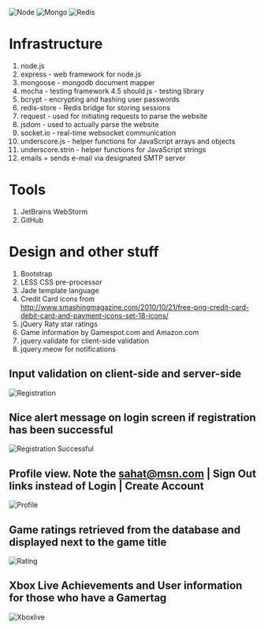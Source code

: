 ![Node](http://upload.wikimedia.org/wikipedia/en/a/a7/Nodejs_logo_light.png)
![Mongo](http://www.mongodb.org/download/attachments/132305/logo-mongodb-onwhite.png)
![Redis](http://redis.io/images/redis-300dpi.png)

Infrastructure
==============
1. node.js
2. express - web framework for node.js
3. mongoose - mongodb document mapper
4. mocha - testing framework
4.5 should.js - testing library
5. bcrypt - encrypting and hashing user passwords
6. redis-store - Redis bridge for storing sessions
7. request - used for initiating requests to parse the website
8. jsdom - used to actually parse the website
9. socket.io - real-time websocket communication
10. underscore.js - helper functions for JavaScript arrays and objects
11. underscore.strin - helper functions for JavaScript strings
12. emails = sends e-mail via designated SMTP server

Tools
=====
1. JetBrains WebStorm
2. GitHub



Design and other stuff
======================
1. Bootstrap
2. LESS CSS pre-processor
3. Jade template language
4. Credit Card icons from http://www.smashingmagazine.com/2010/10/21/free-png-credit-card-debit-card-and-payment-icons-set-18-icons/
5. jQuery Raty star ratings
6. Game information by Gamespot.com and Amazon.com
7. jquery.validate for client-side validation
8. jquery.meow for notifications

Input validation on client-side and server-side
---

![Registration](https://raw.github.com/sahat/csc322/master/screenshots/register.png)

Nice alert message on login screen if registration has been successful
---

![Registration Successful](https://raw.github.com/sahat/csc322/master/screenshots/registration_successful.png)

Profile view. Note the sahat@msn.com | Sign Out links instead of Login | Create Account
---

![Profile](https://raw.github.com/sahat/csc322/master/screenshots/profile.png)

Game ratings retrieved from the database and displayed next to the game title
---

![Rating](https://raw.github.com/sahat/csc322/master/screenshots/ratings.png)

Xbox Live Achievements and User information for those who have a Gamertag
----

![Xboxlive](https://raw.github.com/sahat/csc322/master/screenshots/xbox-live.png)
